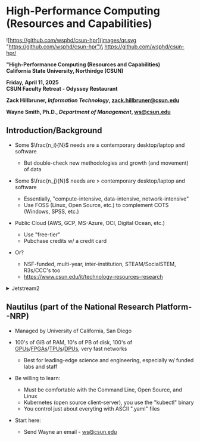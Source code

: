 # High-Performance Computing (Resources and Capabilities)


![https://github.com/wsphd/csun-hpr](images/qr.svg "https://github.com/wsphd/csun-hpr")\
<https://github.com/wsphd/csun-hpr/>

**"High-Performance Computing (Resources and Capabilities)**\
**California State University, Northirdge (CSUN)**

**Friday, April 11, 2025**\
**CSUN Faculty Retreat - Odyssey Restaurant**

**Zack Hillbruner, _Information Technology_, <zack.hillbruner@csun.edu>**

**Wayne Smith, Ph.D., _Department of Management_, <ws@csun.edu>**

## Introduction/Background

* Some $\frac{n_i}{N}$ needs are $\le$ contemporary desktop/laptop and software
  * But double-check new methodologies and growth (and movement) of data

* Some $\frac{n_j}{N}$ needs are $\gt$ contemporary desktop/laptop and software
  * Essentially, "compute-intensive, data-intensive, network-intensive"
  * Use FOSS (Linux, Open Source, etc.) to complement COTS (Windows, SPSS, etc.)

* Public Cloud (AWS, GCP, MS-Azure, OCI, Digital Ocean, etc.)
  * Use "free-tier"
  * Pubchase credits w/ a credit card

* Or?
  * NSF-funded, multi-year, inter-institution, STEAM/SocialSTEM, R3s/CCC's too
  * <https://www.csun.edu/it/technology-resources-research>


<details>

<summary>Jetstream2</summary>

## Jetstream2

* Managed by Indiana University

* 100's of GiB of RAM, 10's of PB of disk, 10's of [GPUs](https://en.wikipedia.org/wiki/Graphics_processing_unit), fast networks
  * Best for new learners, data science projects (R, Python, Julia, etc.), large simulations, gateway to other systems, including several supercomputers around the country

* Need an "ACCESS ID"
  * Like an ORCID ID but for Research Computing
  * Have CV or Resume for upload (don't worry, your request will be approved)

* Be willing to learn:
  * How to ask (nicely and well, for more (incrementally) resources, and read a simple dashboard
  * the Command line and Linux
  * Webshell
  * SSH for logging int (and some learning curve for generating SSH keys and passphrases)
  * SCP for file transfer (after the SSH process is done)

* Start here:
  * <https://jetstream-cloud.org/get-started/index.html>

</details>


## Nautilus (part of the National Research Platform--NRP)

* Managed by University of California, San Diego

* 100's of GiB of RAM, 10's of PB of disk, 100's of [GPUs](https://en.wikipedia.org/wiki/Graphics_processing_unit)/[FPGAs](https://en.wikipedia.org/wiki/Field-programmable_gate_array)/[TPUs](https://en.wikipedia.org/wiki/Tensor_Processing_Unit)/[DPUs](https://en.wikipedia.org/wiki/Data_processing_unit), very fast networks
  * Best for leading-edge science and engineering, especially w/ funded labs and staff

* Be willing to learn:
  * Must be comfortable with the Command Line, Open Source, and Linux
  * Kubernetes (open source client-server), you use the "kubectl" binary
  * You control just about everyting with ASCII ".yaml" files

* Start here:
  * Send Wayne an email - <ws@csun.edu>

